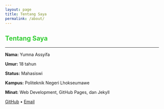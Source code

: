 ```yaml
---
layout: page
title: Tentang Saya
permalink: /about/
---
```


<div class="card">
  <h2 style="color: limegreen;">Tentang Saya</h2>
  <hr>
  <p><strong>Nama:</strong> Yumna Assyifa</p>
  <p><strong>Umur:</strong> 18 tahun</p>
  <p><strong>Status:</strong> Mahasiswi</p>
  <p><strong>Kampus:</strong> Politeknik Negeri Lhokseumawe</p>
  <p><strong>Minat:</strong> Web Development, GitHub Pages, dan Jekyll</p>
  <p>
    <a href="https://github.com/cutyumnaassyifa22">GitHub</a> •
    <a href="mailto:cutyumna139@gmail.com">Email</a>
  </p>
</div>
